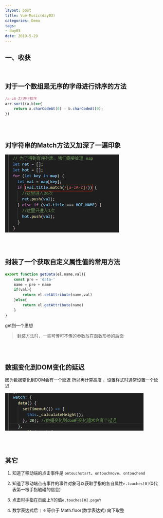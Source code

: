 ```yaml
---
layout: post
title: Vue-Music(day03)
categories: Demo
tags: 
- day03
date: 2019-5-29 
---
```


## 一、收获

<br>

## 对于一个数组是无序的字母进行排序的方法

```js
/a-zA-Z/进行排序
arr.sort((a,b)=>{
	return a.charCodeAt(0) - b.charCodeAt(0);
})
```

<br>

<br>

## 对字符串的Match方法又加深了一遍印象

![](/blogimg/VueMusic/pc12.png)

<br>

<br>

## 封装了一个获取自定义属性值的常用方法

```js
export function getData(el,name,val){
    const pre = 'data-'
    name = pre + name
    if(val){
        return el.setAttribute(name,val)
    }else{
        return el.getAttribute(name)
    }
}
```

get到一个思想

>  封装方法时，一些可传可不传的参数放在函数形参的后面

<br>

<br>

## 数据变化到DOM变化的延迟

因为数据变化到DOM会有一个延迟 所以再计算高度 ，设置样式时通常设置一个延迟

![](/blogimg/VueMusic/pc13.png)

<br>

<br>

## 其它

1. 知道了移动端的点击事件是 `ontouchstart`、`ontouchmove`、`ontouchend` 

2. 知道了移动端点击事件的事件对象可以获取手指的各自属性`e.touches[0]`(0代表第一根手指触碰的信息)
3. 点击时手指在页面上Y的值`e.touches[0].pageY`
4. 数学表达式后 `| 0` 等价于 Math.floor(数学表达式) 向下取整